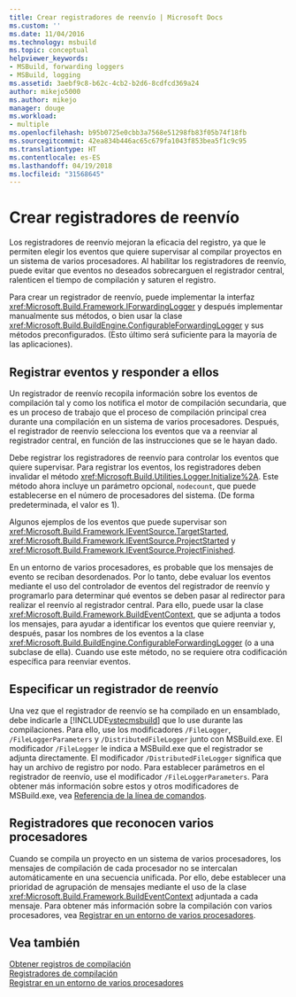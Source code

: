 ```yaml
---
title: Crear registradores de reenvío | Microsoft Docs
ms.custom: ''
ms.date: 11/04/2016
ms.technology: msbuild
ms.topic: conceptual
helpviewer_keywords:
- MSBuild, forwarding loggers
- MSBuild, logging
ms.assetid: 3aebf9c8-b62c-4cb2-b2d6-8cdfcd369a24
author: mikejo5000
ms.author: mikejo
manager: douge
ms.workload:
- multiple
ms.openlocfilehash: b95b0725e0cbb3a7568e51298fb83f05b74f18fb
ms.sourcegitcommit: 42ea834b446ac65c679fa1043f853bea5f1c9c95
ms.translationtype: HT
ms.contentlocale: es-ES
ms.lasthandoff: 04/19/2018
ms.locfileid: "31568645"
---
```

# <a name="creating-forwarding-loggers"></a>Crear registradores de reenvío
Los registradores de reenvío mejoran la eficacia del registro, ya que le permiten elegir los eventos que quiere supervisar al compilar proyectos en un sistema de varios procesadores. Al habilitar los registradores de reenvío, puede evitar que eventos no deseados sobrecarguen el registrador central, ralenticen el tiempo de compilación y saturen el registro.  
  
 Para crear un registrador de reenvío, puede implementar la interfaz <xref:Microsoft.Build.Framework.IForwardingLogger> y después implementar manualmente sus métodos, o bien usar la clase <xref:Microsoft.Build.BuildEngine.ConfigurableForwardingLogger> y sus métodos preconfigurados. (Esto último será suficiente para la mayoría de las aplicaciones).  
  
## <a name="register-events-and-respond-to-them"></a>Registrar eventos y responder a ellos  
 Un registrador de reenvío recopila información sobre los eventos de compilación tal y como los notifica el motor de compilación secundaria, que es un proceso de trabajo que el proceso de compilación principal crea durante una compilación en un sistema de varios procesadores. Después, el registrador de reenvío selecciona los eventos que va a reenviar al registrador central, en función de las instrucciones que se le hayan dado.  
  
 Debe registrar los registradores de reenvío para controlar los eventos que quiere supervisar. Para registrar los eventos, los registradores deben invalidar el método <xref:Microsoft.Build.Utilities.Logger.Initialize%2A>. Este método ahora incluye un parámetro opcional, `nodecount`, que puede establecerse en el número de procesadores del sistema. (De forma predeterminada, el valor es 1).  
  
 Algunos ejemplos de los eventos que puede supervisar son <xref:Microsoft.Build.Framework.IEventSource.TargetStarted>, <xref:Microsoft.Build.Framework.IEventSource.ProjectStarted> y <xref:Microsoft.Build.Framework.IEventSource.ProjectFinished>.  
  
 En un entorno de varios procesadores, es probable que los mensajes de evento se reciban desordenados. Por lo tanto, debe evaluar los eventos mediante el uso del controlador de eventos del registrador de reenvío y programarlo para determinar qué eventos se deben pasar al redirector para realizar el reenvío al registrador central. Para ello, puede usar la clase <xref:Microsoft.Build.Framework.BuildEventContext>, que se adjunta a todos los mensajes, para ayudar a identificar los eventos que quiere reenviar y, después, pasar los nombres de los eventos a la clase <xref:Microsoft.Build.BuildEngine.ConfigurableForwardingLogger> (o a una subclase de ella). Cuando use este método, no se requiere otra codificación específica para reenviar eventos.  
  
## <a name="specify-a-forwarding-logger"></a>Especificar un registrador de reenvío  
 Una vez que el registrador de reenvío se ha compilado en un ensamblado, debe indicarle a [!INCLUDE[vstecmsbuild](../extensibility/internals/includes/vstecmsbuild_md.md)] que lo use durante las compilaciones. Para ello, use los modificadores `/FileLogger`, `/FileLoggerParameters` y `/DistributedFileLogger` junto con MSBuild.exe. El modificador `/FileLogger` le indica a MSBuild.exe que el registrador se adjunta directamente. El modificador `/DistributedFileLogger` significa que hay un archivo de registro por nodo. Para establecer parámetros en el registrador de reenvío, use el modificador `/FileLoggerParameters`. Para obtener más información sobre estos y otros modificadores de MSBuild.exe, vea [Referencia de la línea de comandos](../msbuild/msbuild-command-line-reference.md).  
  
## <a name="multi-processor-aware-loggers"></a>Registradores que reconocen varios procesadores  
 Cuando se compila un proyecto en un sistema de varios procesadores, los mensajes de compilación de cada procesador no se intercalan automáticamente en una secuencia unificada. Por ello, debe establecer una prioridad de agrupación de mensajes mediante el uso de la clase <xref:Microsoft.Build.Framework.BuildEventContext> adjuntada a cada mensaje. Para obtener más información sobre la compilación con varios procesadores, vea [Registrar en un entorno de varios procesadores](../msbuild/logging-in-a-multi-processor-environment.md).  
  
## <a name="see-also"></a>Vea también  
 [Obtener registros de compilación](../msbuild/obtaining-build-logs-with-msbuild.md)   
 [Registradores de compilación](../msbuild/build-loggers.md)   
 [Registrar en un entorno de varios procesadores](../msbuild/logging-in-a-multi-processor-environment.md)